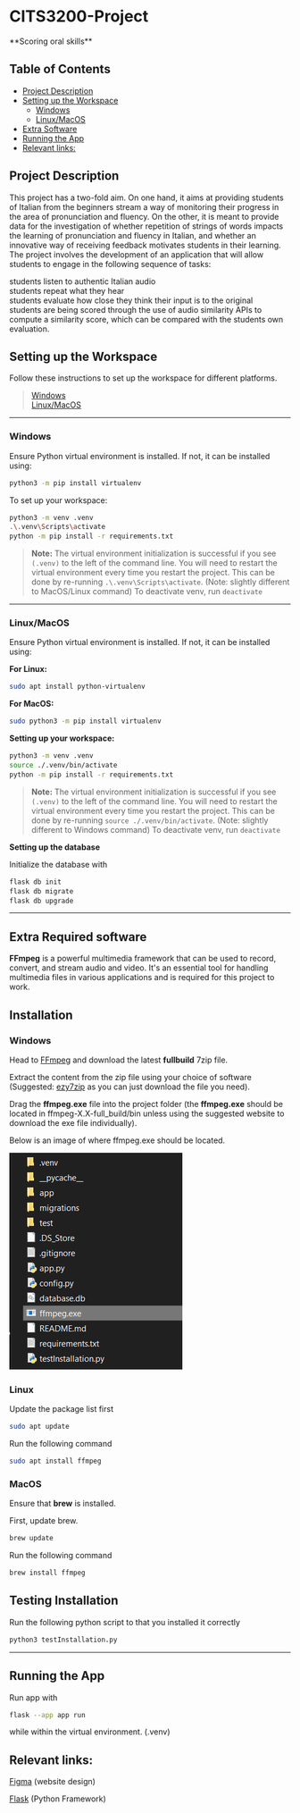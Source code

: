 <!-- Using HTML markdown so as to not mess with auto table of contents generation. -->
<h1>CITS3200-Project</h1>  
**Scoring oral skills**  

<h2> Table of Contents </h2>  

- [Project Description](#project-description)
- [Setting up the Workspace](#setting-up-the-workspace)
  - [Windows](#windows)
  - [Linux/MacOS](#linuxmacos)
- [Extra Software](#extra-required-software)
- [Running the App](#running-the-app)
- [Relevant links:](#relevant-links)

## Project Description
This project has a two-fold aim. On one hand, it aims at providing students of Italian from the beginners stream a way of monitoring their progress in the area of pronunciation and fluency. On the other, it is meant to provide data for the investigation of whether repetition of strings of words impacts the learning of pronunciation and fluency in Italian, and whether an innovative way of receiving feedback motivates students in their learning.  
The project involves the development of an application that will allow students to engage in the following sequence of tasks:  

students listen to authentic Italian audio  
students repeat what they hear  
students evaluate how close they think their input is to the original  
students are being scored through the use of audio similarity APIs to compute a similarity score, which can be compared with the students own evaluation.  

## Setting up the Workspace

Follow these instructions to set up the workspace for different platforms.  
> [Windows](#windows)  
> [Linux/MacOS](#linuxmacos)
---
### Windows

Ensure Python virtual environment is installed. If not, it can be installed using:

```bash
python3 -m pip install virtualenv
```

To set up your workspace:

```bash
python3 -m venv .venv
.\.venv\Scripts\activate
python -m pip install -r requirements.txt
```

> **Note:** The virtual environment initialization is successful if you see `(.venv)` to the left of the command line. You will need to restart the virtual environment every time you restart the project. This can be done by re-running `.\.venv\Scripts\activate`. (Note: slightly different to MacOS/Linux command)
> To deactivate venv, run `deactivate`

---

### Linux/MacOS

Ensure Python virtual environment is installed. If not, it can be installed using:

**For Linux:**
```bash
sudo apt install python-virtualenv
```
**For MacOS:**
```bash
sudo python3 -m pip install virtualenv
```

**Setting up your workspace:**

```bash
python3 -m venv .venv
source ./.venv/bin/activate
python -m pip install -r requirements.txt
```

> **Note:** The virtual environment initialization is successful if you see `(.venv)` to the left of the command line. You will need to restart the virtual environment every time you restart the project. This can be done by re-running `source ./.venv/bin/activate`. (Note: slightly different to Windows command)
> To deactivate venv, run `deactivate`

**Setting up the database**

Initialize the database with
```bash
flask db init
flask db migrate
flask db upgrade
```

---
## Extra Required software
**FFmpeg** is a powerful multimedia framework that can be used to record, convert, and stream audio and video. It's an essential tool for handling multimedia files in various applications and is required for this project to work.

## Installation


### Windows
Head to [FFmpeg](https://www.gyan.dev/ffmpeg/builds/) and download the latest **fullbuild** 7zip file.

Extract the content from the zip file using your choice of software (Suggested: [ezy7zip](https://www.ezyzip.com/unzip-7z-files.html) as you can just download the file you need).

Drag the **ffmpeg.exe** file into the project folder (the **ffmpeg.exe** should be located in ffmpeg-X.X-full_build/bin unless using the suggested website to download the exe file individually).

Below is an image of where ffmpeg.exe should be located.

![image depicting where ffmpeg.exe should be located](readmeImages\Capture.PNG)


### Linux
Update the package list first
```bash
sudo apt update
```

Run the following command
```bash
sudo apt install ffmpeg
```

### MacOS
Ensure that **brew** is installed.

First, update brew.
```bash
brew update
```

Run the following command
```bash
brew install ffmpeg
```

## Testing Installation
Run the following python script to that you installed it correctly
```bash
python3 testInstallation.py
```

---
## Running the App
Run app with  
```bash
flask --app app run
```
while within the virtual environment. (.venv)  

## Relevant links:
[Figma](https://www.figma.com/file/iRdR7IwBRmGQy51VEWec3x/Student-Login?type=design&node-id=0%3A1&mode=design&t=RxDeRqttoMxhIba1-1) (website design)

[Flask](https://flask.palletsprojects.com/en/2.3.x/) (Python Framework)

